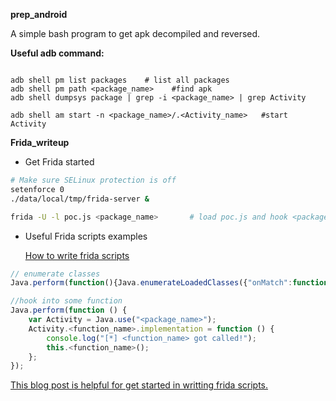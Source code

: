 **prep_android**

A simple bash program to get apk decompiled and reversed.

**Useful adb command:**

~~~

adb shell pm list packages    # list all packages
adb shell pm path <package_name> 	#find apk
adb shell dumpsys package | grep -i <package_name> | grep Activity

adb shell am start -n <package_name>/.<Activity_name> 	#start Activity
~~~

**Frida_writeup**

- Get Frida started

~~~BASH
# Make sure SELinux protection is off
setenforce 0
./data/local/tmp/frida-server & 

frida -U -l poc.js <package_name>		# load poc.js and hook <package_name>

~~~

- Useful Frida scripts examples

	[How to write frida scripts](https://www.frida.re/docs/javascript-api/#java)

~~~javascript
// enumerate classes
Java.perform(function(){Java.enumerateLoadedClasses({"onMatch":function(className){ console.log(className) },"onComplete":function(){}})})

//hook into some function
Java.perform(function () {
    var Activity = Java.use("<package_name>");
    Activity.<function_name>.implementation = function () {
        console.log("[*] <function_name> got called!");
        this.<function_name>();
    };
});

~~~

[This blog post is helpful for get started in writting frida scripts.](https://www.codemetrix.net/hacking-android-apps-with-frida-1/)

